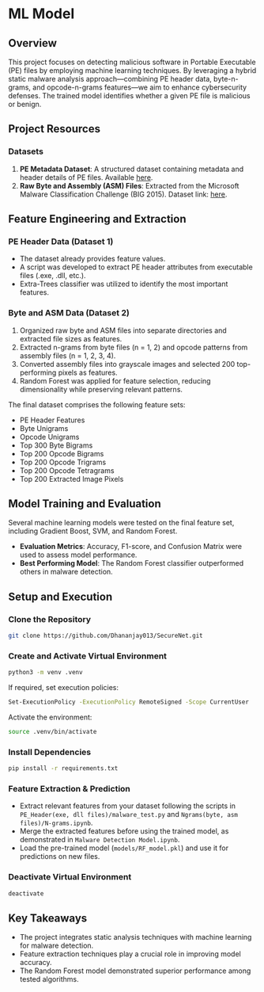 # ML Model
## Overview  
This project focuses on detecting malicious software in Portable Executable (PE) files by employing machine learning techniques. By leveraging a hybrid static malware analysis approach—combining PE header data, byte-n-grams, and opcode-n-grams features—we aim to enhance cybersecurity defenses. The trained model identifies whether a given PE file is malicious or benign.

## Project Resources  
### Datasets  
1. **PE Metadata Dataset**: A structured dataset containing metadata and header details of PE files. Available [here](https://www.kaggle.com/datasets/dasarijayanth/pe-header-data).  
2. **Raw Byte and Assembly (ASM) Files**: Extracted from the Microsoft Malware Classification Challenge (BIG 2015). Dataset link: [here](https://www.kaggle.com/competitions/malware-classification/data).  

## Feature Engineering and Extraction  
### PE Header Data (Dataset 1)  
- The dataset already provides feature values.  
- A script was developed to extract PE header attributes from executable files (.exe, .dll, etc.).  
- Extra-Trees classifier was utilized to identify the most important features.  

### Byte and ASM Data (Dataset 2)  
1. Organized raw byte and ASM files into separate directories and extracted file sizes as features.  
2. Extracted n-grams from byte files (n = 1, 2) and opcode patterns from assembly files (n = 1, 2, 3, 4).  
3. Converted assembly files into grayscale images and selected 200 top-performing pixels as features.  
4. Random Forest was applied for feature selection, reducing dimensionality while preserving relevant patterns.  

The final dataset comprises the following feature sets:  
- PE Header Features  
- Byte Unigrams  
- Opcode Unigrams  
- Top 300 Byte Bigrams  
- Top 200 Opcode Bigrams  
- Top 200 Opcode Trigrams  
- Top 200 Opcode Tetragrams  
- Top 200 Extracted Image Pixels  

## Model Training and Evaluation  
Several machine learning models were tested on the final feature set, including Gradient Boost, SVM, and Random Forest.  
- **Evaluation Metrics**: Accuracy, F1-score, and Confusion Matrix were used to assess model performance.  
- **Best Performing Model**: The Random Forest classifier outperformed others in malware detection.  

## Setup and Execution  
### Clone the Repository  
```sh  
git clone https://github.com/Dhananjay013/SecureNet.git  
```

### Create and Activate Virtual Environment  
```sh  
python3 -m venv .venv  
```

If required, set execution policies:  
```sh  
Set-ExecutionPolicy -ExecutionPolicy RemoteSigned -Scope CurrentUser  
```

Activate the environment:  
```sh  
source .venv/bin/activate  
```

### Install Dependencies  
```sh  
pip install -r requirements.txt  
```

### Feature Extraction & Prediction  
- Extract relevant features from your dataset following the scripts in `PE_Header(exe, dll files)/malware_test.py` and `Ngrams(byte, asm files)/N-grams.ipynb`.  
- Merge the extracted features before using the trained model, as demonstrated in `Malware Detection Model.ipynb`.  
- Load the pre-trained model (`models/RF_model.pkl`) and use it for predictions on new files.  

### Deactivate Virtual Environment  
```sh  
deactivate  
```

## Key Takeaways  
- The project integrates static analysis techniques with machine learning for malware detection.  
- Feature extraction techniques play a crucial role in improving model accuracy.  
- The Random Forest model demonstrated superior performance among tested algorithms.  
